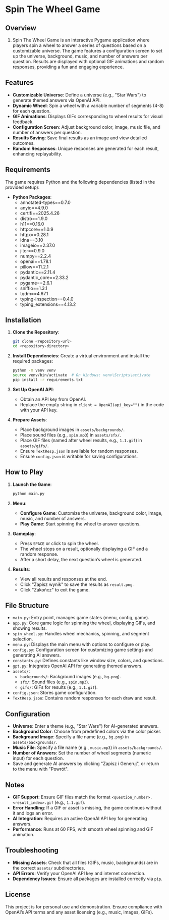 # Spin The Wheel Game

## Overview

1. Spin The Wheel Game is an interactive Pygame application where players spin a wheel to answer a series of questions based on a customizable universe. The game features a configuration screen to set up the universe, background, music, and number of answers per question. Results are displayed with optional GIF animations and random responses, providing a fun and engaging experience.

## Features

- **Customizable Universe**: Define a universe (e.g., "Star Wars") to generate themed answers via OpenAI API.
- **Dynamic Wheel**: Spin a wheel with a variable number of segments (4-8) for each question.
- **GIF Animations**: Displays GIFs corresponding to wheel results for visual feedback.
- **Configuration Screen**: Adjust background color, image, music file, and number of answers per question.
- **Results Saving**: Save final results as an image and view detailed outcomes.
- **Random Responses**: Unique responses are generated for each result, enhancing replayability.

## Requirements

The game requires Python and the following dependencies (listed in the provided setup):

- **Python Packages**:
  - annotated-types==0.7.0
  - anyio==4.9.0
  - certifi==2025.4.26
  - distro==1.9.0
  - h11==0.16.0
  - httpcore==1.0.9
  - httpx==0.28.1
  - idna==3.10
  - imageio==2.37.0
  - jiter==0.9.0
  - numpy==2.2.4
  - openai==1.78.1
  - pillow==11.2.1
  - pydantic==2.11.4
  - pydantic_core==2.33.2
  - pygame==2.6.1
  - sniffio==1.3.1
  - tqdm==4.67.1
  - typing-inspection==0.4.0
  - typing_extensions==4.13.2

## Installation

1. **Clone the Repository**:

   ```bash
   git clone <repository-url>
   cd <repository-directory>
   ```
2. **Install Dependencies**: Create a virtual environment and install the required packages:

   ```bash
   python -m venv venv
   source venv/bin/activate  # On Windows: venv\Scripts\activate
   pip install -r requirements.txt
   ```
3. **Set Up OpenAI API**:
   - Obtain an API key from OpenAI.
   - Replace the empty string in `client = OpenAI(api_key="")` in the code with your API key.
4. **Prepare Assets**:
   - Place background images in `assets/backgrounds/`.
   - Place sound files (e.g., `spin.mp3`) in `assets/sfx/`.
   - Place GIF files (named after wheel results, e.g., `1.1.gif`) in `assets/gifs/`.
   - Ensure `TextResp.json` is available for random responses.
   - Ensure `config.json` is writable for saving configurations.

## How to Play

1. **Launch the Game**:

   ```bash
   python main.py
   ```
2. **Menu**:
   - **Configure Game**: Customize the universe, background color, image, music, and number of answers.
   - **Play Game**: Start spinning the wheel to answer questions.
3. **Gameplay**:
   - Press `SPACE` or click to spin the wheel.
   - The wheel stops on a result, optionally displaying a GIF and a random response.
   - After a short delay, the next question’s wheel is generated.
4. **Results**:
   - View all results and responses at the end.
   - Click "Zapisz wynik" to save the results as `result.png`.
   - Click "Zakończ" to exit the game.

## File Structure

- `main.py`: Entry point, manages game states (menu, config, game).
- `app.py`: Core game logic for spinning the wheel, displaying GIFs, and showing results.
- `spin_wheel.py`: Handles wheel mechanics, spinning, and segment selection.
- `menu.py`: Displays the main menu with options to configure or play.
- `config.py`: Configuration screen for customizing game settings and generating AI answers.
- `constants.py`: Defines constants like window size, colors, and questions.
- `gpt.py`: Integrates OpenAI API for generating themed answers.
- `assets/`:
  - `backgrounds/`: Background images (e.g., `bg.png`).
  - `sfx/`: Sound files (e.g., `spin.mp3`).
  - `gifs/`: GIFs for results (e.g., `1.1.gif`).
- `config.json`: Stores game configuration.
- `TextResp.json`: Contains random responses for each draw and result.

## Configuration

- **Universe**: Enter a theme (e.g., "Star Wars") for AI-generated answers.
- **Background Color**: Choose from predefined colors via the color picker.
- **Background Image**: Specify a file name (e.g., `bg.png`) in `assets/backgrounds/`.
- **Music File**: Specify a file name (e.g., `music.mp3`) in `assets/backgrounds/`.
- **Number of Answers**: Set the number of wheel segments (numeric input) for each question.
- Save and generate AI answers by clicking "Zapisz i Generuj", or return to the menu with "Powrót".

## Notes

- **GIF Support**: Ensure GIF files match the format `<question_number>.<result_index>.gif` (e.g., `1.1.gif`).
- **Error Handling**: If a GIF or asset is missing, the game continues without it and logs an error.
- **AI Integration**: Requires an active OpenAI API key for generating answers.
- **Performance**: Runs at 60 FPS, with smooth wheel spinning and GIF animation.

## Troubleshooting

- **Missing Assets**: Check that all files (GIFs, music, backgrounds) are in the correct `assets/` subdirectories.
- **API Errors**: Verify your OpenAI API key and internet connection.
- **Dependency Issues**: Ensure all packages are installed correctly via `pip`.

## License

This project is for personal use and demonstration. Ensure compliance with OpenAI’s API terms and any asset licensing (e.g., music, images, GIFs).